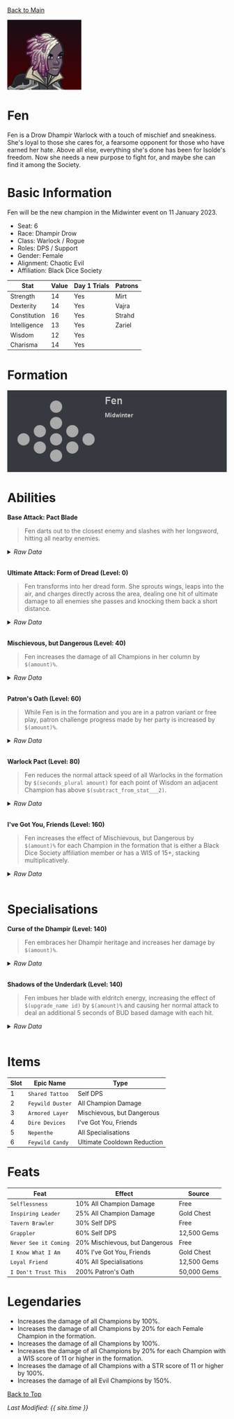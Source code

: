 [Back to Main](index.md)


![Profile Picture](images/portrait_fen.png)

# Fen

Fen is a Drow Dhampir Warlock with a touch of mischief and sneakiness. She's loyal to those she cares for, a fearsome opponent for those who have earned her hate. Above all else, everything she's done has been for Isolde's freedom. Now she needs a new purpose to fight for, and maybe she can find it among the Society.

# Basic Information

Fen will be the new champion in the Midwinter event on 11 January 2023.

* Seat: 6
* Race: Dhampir Drow
* Class: Warlock / Rogue
* Roles: DPS / Support
* Gender: Female
* Alignment: Chaotic Evil
* Affiliation: Black Dice Society

| Stat | Value | Day 1 Trials | Patrons |
|---|---|---|---|
| Strength | 14 | Yes | Mirt |
| Dexterity | 14 | Yes | Vajra |
| Constitution | 16 | Yes | Strahd |
| Intelligence | 13 | Yes | Zariel |
| Wisdom | 12 | Yes | |
| Charisma | 14 | Yes | |

# Formation

![Formation Layout](images/formation_fen.png)

# Abilities

**Base Attack: Pact Blade**
> Fen darts out to the closest enemy and slashes with her longsword, hitting all nearby enemies.
<details><summary><em>Raw Data</em></summary>
<p>
<pre>
{
    "description": "Fen darts out to the closest enemy and slashes with her longsword, hitting all nearby enemies.",
    "long_description": "",
    "damage_modifier": 1,
    "damage_types": ["melee"],
    "graphic_id": 0,
    "target": "front",
    "aoe_radius": 150,
    "tags": [
        "melee",
        "aoe"
    ],
    "num_targets": 1,
    "animations": [{
        "damage_frame": 4,
        "jump_sound": 30,
        "sound_frames": {"2": 154},
        "target_offset_x": -34,
        "type": "melee_attack"
    }],
    "name": "Pact Blade",
    "cooldown": 6.5,
    "id": 582
}
</pre>
</p>
</details>
<br />

**Ultimate Attack: Form of Dread (Level: 0)**
> Fen transforms into her dread form. She sprouts wings, leaps into the air, and charges directly across the area, dealing one hit of ultimate damage to all enemies she passes and knocking them back a short distance.
<details><summary><em>Raw Data</em></summary>
<p>
<pre>
{
    "description": "Fen sprouts wings and charges, dealing damage to all enemies and knocking them back.",
    "long_description": "Fen transforms into her dread form. She sprouts wings, leaps into the air, and charges directly across the area, dealing one hit of ultimate damage to all enemies she passes and knocking them back a short distance.",
    "damage_modifier": 0.029999999999999999,
    "damage_types": ["melee"],
    "graphic_id": 17463,
    "target": "all",
    "aoe_radius": 0,
    "tags": [
        "ultimate",
        "melee"
    ],
    "num_targets": 1,
    "animations": [{
        "pushback": 150,
        "seqs": {
            "attack": 4,
            "start": 7,
            "finish": 8
        },
        "ultimate": "fen",
        "type": "ultimate_attack"
    }],
    "name": "Form of Dread",
    "cooldown": 60,
    "id": 583
}
</pre>
</p>
</details>
<br />

**Mischievous, but Dangerous (Level: 40)**
> Fen increases the damage of all Champions in her column by `$(amount)%`.
<details><summary><em>Raw Data</em></summary>
<p>
<pre>
{
    "static_dps_mult": null,
    "required_level": 40,
    "effect": "effect_def,1363",
    "tip_text": "Fen increases the damage of Champions in her column.",
    "name": "Mischievous, but Dangerous",
    "id": 9757,
    "hero_id": 118,
    "upgrade_type": "unlock_ability",
    "default_enabled": 1,
    "required_upgrade_id": 0
}
{
    "effect_keys": [{
        "effect_string": "hero_dps_multiplier_mult,100",
        "targets": ["col"]
    }],
    "requirements": "",
    "description": {"desc": "$(source_hero) increases the damage of all Champions in her column by $(amount)%."},
    "id": 1363,
    "flavour_text": "",
    "graphic_id": 17458,
    "properties": {
        "is_formation_ability": true,
        "owner_use_outgoing_description": true
    }
}
</pre>
</p>
</details>
<br />

**Patron's Oath (Level: 60)**
> While Fen is in the formation and you are in a patron variant or free play, patron challenge progress made by her party is increased by `$(amount)%`.
<details><summary><em>Raw Data</em></summary>
<p>
<pre>
{
    "static_dps_mult": null,
    "required_level": 60,
    "effect": "effect_def,1366",
    "tip_text": "Fen increases the amount of progress credited in Patron Challenges in the party she is in.",
    "name": "Patron's Oath",
    "id": 9760,
    "hero_id": 118,
    "upgrade_type": "unlock_ability",
    "default_enabled": 1,
    "required_upgrade_id": 0
}
{
    "effect_keys": [{
        "off_when_benched": true,
        "effect_string": "buff_patron_challenge_progress,100"
    }],
    "requirements": "",
    "description": {"desc": "While $(source_hero) is in the formation and you are in a patron variant or free play, patron challenge progress made by her party is increased by $(amount)%."},
    "id": 1366,
    "flavour_text": "",
    "graphic_id": 17459,
    "properties": {
        "is_formation_ability": true,
        "owner_use_outgoing_description": true
    }
}
</pre>
</p>
</details>
<br />

**Warlock Pact (Level: 80)**
> Fen reduces the normal attack speed of all Warlocks in the formation by `$(seconds_plural amount)` for each point of Wisdom an adjacent Champion has above `$(subtract_from_stat___2)`.
<details><summary><em>Raw Data</em></summary>
<p>
<pre>
{
    "static_dps_mult": null,
    "required_level": 80,
    "effect": "effect_def,1364",
    "name": "Warlock Pact",
    "id": 9758,
    "hero_id": 118,
    "upgrade_type": "unlock_ability",
    "default_enabled": 1,
    "required_upgrade_id": 0
}
{
    "effect_keys": [
        {
            "manual_stacking": true,
            "stacks_multiply": false,
            "formation_arrows_for_effected_only": true,
            "off_when_benched": true,
            "show_bonus": true,
            "effect_string": "reduce_attack_cooldown,0.1",
            "filter_targets": [{
                "type": "by_tags",
                "tags": "warlock"
            }],
            "targets": ["all"]
        },
        {
            "overlay": {
                "manual_graphic": "fen_warlock_pack",
                "y": -65
            },
            "stats": ["wis"],
            "subtract_from_stat": 10,
            "effect_string": "fen_warlock_pack",
            "count_on": "adj"
        }
    ],
    "requirements": "",
    "description": {"desc": "$(source_hero) reduces the normal attack speed of all Warlocks in the formation by $(seconds_plural amount) for each point of Wisdom an adjacent Champion has above $(subtract_from_stat___2)."},
    "id": 1364,
    "flavour_text": "",
    "graphic_id": 17460,
    "properties": {
        "indexed_effect_properties": true,
        "is_formation_ability": true,
        "default_bonus_index": 0,
        "owner_use_outgoing_description": true,
        "per_effect_index_bonuses": true
    }
}
</pre>
</p>
</details>
<br />

**I've Got You, Friends (Level: 160)**
> Fen increases the effect of Mischievous, but Dangerous by `$(amount)%` for each Champion in the formation that is either a Black Dice Society affiliation member or has a WIS of 15+, stacking multiplicatively.
<details><summary><em>Raw Data</em></summary>
<p>
<pre>
{
    "static_dps_mult": null,
    "required_level": 160,
    "effect": "effect_def,1365",
    "name": "I've Got You, Friends",
    "id": 9759,
    "hero_id": 118,
    "upgrade_type": "unlock_ability",
    "default_enabled": 1,
    "required_upgrade_id": 0
}
{
    "effect_keys": [{
        "stack_title": "Relevant Champions",
        "amount_updated_listeners": ["slot_changed"],
        "off_when_benched": true,
        "show_bonus": true,
        "amount_func": "mult",
        "stack_func": "per_crusader",
        "effect_string": "buff_upgrade,100,9757,0",
        "stack_func_data": {"target_filters_or": [
            {
                "stat": "wis",
                "comparison": "gte",
                "check": 15,
                "type": "stat"
            },
            {
                "type": "tags",
                "tags": "blackdicesociety"
            }
        ]}
    }],
    "requirements": "",
    "description": {"desc": "$(source_hero) increases the effect of Mischievous, but Dangerous by $(amount)% for each Champion in the formation that is either a Black Dice Society affiliation member or has a WIS of 15+, stacking multiplicatively."},
    "id": 1365,
    "flavour_text": "",
    "graphic_id": 17457,
    "properties": {
        "is_formation_ability": true,
        "owner_use_outgoing_description": true
    }
}
</pre>
</p>
</details>
<br />

# Specialisations

**Curse of the Dhampir (Level: 140)**
> Fen embraces her Dhampir heritage and increases her damage by `$(amount)%`.
<details><summary><em>Raw Data</em></summary>
<p>
<pre>
{
    "static_dps_mult": null,
    "specialization_name": "Curse of the Dhampir",
    "required_level": 140,
    "effect": "effect_def,1368",
    "name": "Curse of the Dhampir",
    "specialization_graphic_id": 17461,
    "id": 9762,
    "hero_id": 118,
    "upgrade_type": "unlock_ability",
    "default_enabled": 1,
    "required_upgrade_id": 0,
    "specialization_description": "Fen focuses on her Dhampir heritage, dealing much more damage."
}
{
    "effect_keys": [
        {"effect_string": "hero_dps_multiplier_mult,1000"},
        {
            "skin_property_prefix": "spec_2_overlay",
            "effect_string": "animation_synced_overlay,17498"
        }
    ],
    "requirements": "",
    "description": {"desc": "$(source_hero) embraces her Dhampir heritage and increases her damage by $(amount)%."},
    "id": 1368,
    "flavour_text": "",
    "graphic_id": 0,
    "properties": {
        "indexed_effect_properties": true,
        "is_formation_ability": true,
        "default_bonus_index": 0,
        "owner_use_outgoing_description": true,
        "type": "upgrade",
        "formation_circle_icon": false,
        "per_effect_index_bonuses": true
    }
}
</pre>
</p>
</details>
<br />

**Shadows of the Underdark (Level: 140)**
> Fen imbues her blade with eldritch energy, increasing the effect of `$(upgrade_name id)` by `$(amount)%` and causing her normal attack to deal an additional 5 seconds of BUD based damage with each hit.
<details><summary><em>Raw Data</em></summary>
<p>
<pre>
{
    "static_dps_mult": null,
    "specialization_name": "Shadows of the Underdark",
    "required_level": 140,
    "effect": "effect_def,1367",
    "name": "Shadows of the Underdark",
    "specialization_graphic_id": 17462,
    "id": 9761,
    "hero_id": 118,
    "upgrade_type": "unlock_ability",
    "default_enabled": 1,
    "required_upgrade_id": 0,
    "specialization_description": "Fen focuses on her eldritch blade, increasing her support and dealing additional damage."
}
{
    "effect_keys": [
        {"effect_string": "buff_upgrade,100,9757"},
        {
            "skin_property_prefix": "spec_1_overlay",
            "effect_string": "animation_synced_overlay,17499"
        },
        {"effect_string": "change_base_attack,584"}
    ],
    "requirements": "",
    "description": {"desc": "$(source_hero) imbues her blade with eldritch energy, increasing the effect of $(upgrade_name id) by $(amount)% and causing her normal attack to deal an additional 5 seconds of BUD based damage with each hit."},
    "id": 1367,
    "flavour_text": "",
    "graphic_id": 0,
    "properties": {
        "indexed_effect_properties": true,
        "is_formation_ability": true,
        "default_bonus_index": 0,
        "owner_use_outgoing_description": true,
        "type": "upgrade",
        "formation_circle_icon": false,
        "per_effect_index_bonuses": true
    }
}
</pre>
</p>
</details>
<br />

# Items

| Slot | Epic Name | Type |
|---|---|---|
| 1 | `Shared Tattoo` | Self DPS |
| 2 | `Feywild Duster` | All Champion Damage |
| 3 | `Armored Layer` | Mischievous, but Dangerous |
| 4 | `Dire Devices` | I've Got You, Friends |
| 5 | `Nepenthe` | All Specialisations |
| 6 | `Feywild Candy` | Ultimate Cooldown Reduction |

# Feats

| Feat | Effect | Source |
|---|---|---|
| `Selflessness` | 10% All Champion Damage | Free |
| `Inspiring Leader` | 25% All Champion Damage | Gold Chest |
| `Tavern Brawler` | 30% Self DPS | Free |
| `Grappler` | 60% Self DPS | 12,500 Gems |
| `Never See it Coming` | 20% Mischievous, but Dangerous | Free |
| `I Know What I Am` | 40% I've Got You, Friends | Gold Chest |
| `Loyal Friend` | 40% All Specialisations | 12,500 Gems |
| `I Don't Trust This` | 200% Patron's Oath | 50,000 Gems |

# Legendaries

* Increases the damage of all Champions by 100%.
* Increases the damage of all Champions by 20% for each Female Champion in the formation.
* Increases the damage of all Champions by 100%.
* Increases the damage of all Champions by 20% for each Champion with a WIS score of 11 or higher in the formation.
* Increases the damage of all Champions with a STR score of 11 or higher by 100%.
* Increases the damage of all Evil Champions by 150%.

[Back to Top](#top)

*Last Modified: {{ site.time }}*